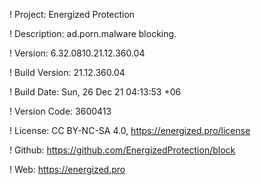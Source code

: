 ! Project: Energized Protection

! Description: ad.porn.malware blocking.

! Version: 6.32.0810.21.12.360.04

! Build Version: 21.12.360.04

! Build Date: Sun, 26 Dec 21 04:13:53 +06

! Version Code: 3600413

! License: CC BY-NC-SA 4.0, https://energized.pro/license

! Github: https://github.com/EnergizedProtection/block

! Web: https://energized.pro
